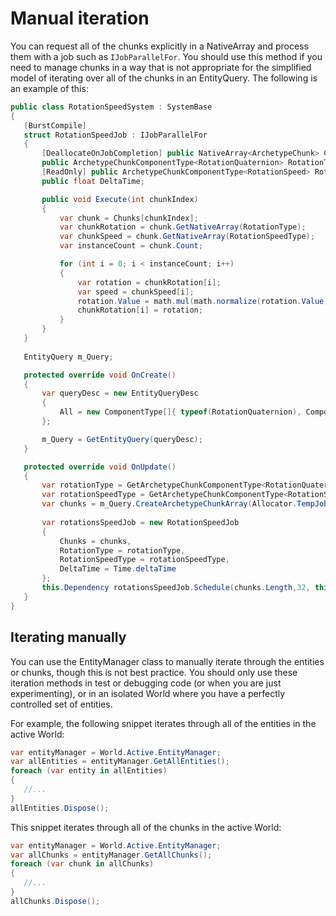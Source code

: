 # Manual iteration

You can request all of the chunks explicitly in a NativeArray and process them with a job such as `IJobParallelFor`. You should use this method if you need to manage chunks in a way that is not appropriate for the simplified model of  iterating over all of the chunks in an EntityQuery. The following is an example of this:

```c#
public class RotationSpeedSystem : SystemBase
{
   [BurstCompile]
   struct RotationSpeedJob : IJobParallelFor
   {
       [DeallocateOnJobCompletion] public NativeArray<ArchetypeChunk> Chunks;
       public ArchetypeChunkComponentType<RotationQuaternion> RotationType;
       [ReadOnly] public ArchetypeChunkComponentType<RotationSpeed> RotationSpeedType;
       public float DeltaTime;

       public void Execute(int chunkIndex)
       {
           var chunk = Chunks[chunkIndex];
           var chunkRotation = chunk.GetNativeArray(RotationType);
           var chunkSpeed = chunk.GetNativeArray(RotationSpeedType);
           var instanceCount = chunk.Count;

           for (int i = 0; i < instanceCount; i++)
           {
               var rotation = chunkRotation[i];
               var speed = chunkSpeed[i];
               rotation.Value = math.mul(math.normalize(rotation.Value), quaternion.AxisAngle(math.up(), speed.RadiansPerSecond * DeltaTime));
               chunkRotation[i] = rotation;
           }
       }
   }
   
   EntityQuery m_Query;   

   protected override void OnCreate()
   {
       var queryDesc = new EntityQueryDesc
       {
           All = new ComponentType[]{ typeof(RotationQuaternion), ComponentType.ReadOnly<RotationSpeed>() }
       };

       m_Query = GetEntityQuery(queryDesc);
   }

   protected override void OnUpdate()
   {
       var rotationType = GetArchetypeChunkComponentType<RotationQuaternion>();
       var rotationSpeedType = GetArchetypeChunkComponentType<RotationSpeed>(true);
       var chunks = m_Query.CreateArchetypeChunkArray(Allocator.TempJob);
       
       var rotationsSpeedJob = new RotationSpeedJob
       {
           Chunks = chunks,
           RotationType = rotationType,
           RotationSpeedType = rotationSpeedType,
           DeltaTime = Time.deltaTime
       };
       this.Dependency rotationsSpeedJob.Schedule(chunks.Length,32, this.Dependency);
   }
}
```

## Iterating manually

You can use the EntityManager class to manually iterate through the entities or chunks, though this is not best practice. You should only use these iteration methods in test or debugging code (or when you are just experimenting), or in an isolated World where you have a perfectly controlled set of entities.

For example, the following snippet iterates through all of the entities in the active World:

``` c#
var entityManager = World.Active.EntityManager;
var allEntities = entityManager.GetAllEntities();
foreach (var entity in allEntities)
{
   //...
}
allEntities.Dispose();
```

 This snippet iterates through all of the chunks in the active World:

``` c#
var entityManager = World.Active.EntityManager;
var allChunks = entityManager.GetAllChunks();
foreach (var chunk in allChunks)
{
   //...
}
allChunks.Dispose();
```
